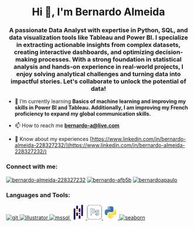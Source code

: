 <h1 align="center">Hi 👋, I'm Bernardo Almeida</h1>
<h3 align="center">A passionate Data Analyst with expertise in Python, SQL, and data visualization tools like Tableau and Power BI. I specialize in extracting actionable insights from complex datasets, creating interactive dashboards, and optimizing decision-making processes. With a strong foundation in statistical analysis and hands-on experience in real-world projects, I enjoy solving analytical challenges and turning data into impactful stories. Let's collaborate to unlock the potential of data!</h3>

- 🌱 I’m currently learning **Basics of machine learning and improving my skills in Power BI and Tableau. Additionally, I am improving my French proficiency to expand my global communication skills.**

- 📫 How to reach me **bernardo-a@live.com**

- 📄 Know about my experiences [https://www.linkedin.com/in/bernardo-almeida-228327232/](https://www.linkedin.com/in/bernardo-almeida-228327232/)

<h3 align="left">Connect with me:</h3>
<p align="left">
<a href="https://linkedin.com/in/bernardo-almeida-228327232" target="blank"><img align="center" src="https://raw.githubusercontent.com/rahuldkjain/github-profile-readme-generator/master/src/images/icons/Social/linked-in-alt.svg" alt="bernardo-almeida-228327232" height="30" width="40" /></a>
<a href="https://www.behance.net/bernardo-afb5b" target="blank"><img align="center" src="https://raw.githubusercontent.com/rahuldkjain/github-profile-readme-generator/master/src/images/icons/Social/behance.svg" alt="bernardo-afb5b" height="30" width="40" /></a>
<a href="https://discord.gg/bernardoapaulo" target="blank"><img align="center" src="https://raw.githubusercontent.com/rahuldkjain/github-profile-readme-generator/master/src/images/icons/Social/discord.svg" alt="bernardoapaulo" height="30" width="40" /></a>
</p>

<h3 align="left">Languages and Tools:</h3>
<p align="left"> <a href="https://git-scm.com/" target="_blank" rel="noreferrer"> <img src="https://www.vectorlogo.zone/logos/git-scm/git-scm-icon.svg" alt="git" width="40" height="40"/> </a> <a href="https://www.adobe.com/in/products/illustrator.html" target="_blank" rel="noreferrer"> <img src="https://www.vectorlogo.zone/logos/adobe_illustrator/adobe_illustrator-icon.svg" alt="illustrator" width="40" height="40"/> </a> <a href="https://www.microsoft.com/en-us/sql-server" target="_blank" rel="noreferrer"> <img src="https://www.svgrepo.com/show/303229/microsoft-sql-server-logo.svg" alt="mssql" width="40" height="40"/> </a> <a href="https://pandas.pydata.org/" target="_blank" rel="noreferrer"> <img src="https://raw.githubusercontent.com/devicons/devicon/2ae2a900d2f041da66e950e4d48052658d850630/icons/pandas/pandas-original.svg" alt="pandas" width="40" height="40"/> </a> <a href="https://www.photoshop.com/en" target="_blank" rel="noreferrer"> <img src="https://raw.githubusercontent.com/devicons/devicon/master/icons/photoshop/photoshop-line.svg" alt="photoshop" width="40" height="40"/> </a> <a href="https://www.python.org" target="_blank" rel="noreferrer"> <img src="https://raw.githubusercontent.com/devicons/devicon/master/icons/python/python-original.svg" alt="python" width="40" height="40"/> </a> <a href="https://seaborn.pydata.org/" target="_blank" rel="noreferrer"> <img src="https://seaborn.pydata.org/_images/logo-mark-lightbg.svg" alt="seaborn" width="40" height="40"/> </a> </p>
